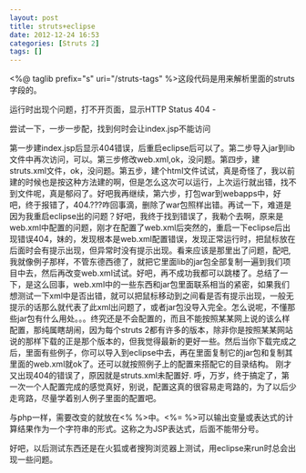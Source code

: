 ```yaml
---
layout: post
title: struts+eclipse
date: 2012-12-24 16:53
categories: [Struts 2]
tags: []
---
```

<%@ taglib prefix="s" uri="/struts-tags" %>这段代码是用来解析里面的struts字段的。

运行时出现个问题，打不开页面，显示HTTP Status 404 -

尝试一下，一步一步配，找到何时会让index.jsp不能访问


第一步建index.jsp后显示404错误，后重启eclipse后可以了。第二步导入jar到lib文件中再次访问，可以。第三步修改web.xml,ok，没问题。第四步，建struts.xml文件，ok，没问题。第五步，建个html文件试试，真是奇怪了，我以前建的时候也是按这种方法建的啊，但是怎么这次可以运行，上次运行就出错，找不到文件呢，真是郁闷了。好吧我再继续，第六步，打包war到webapps中，好吧，终于报错了，404.???咋回事滴，删除了war包照样出错。再试一下，难道是因为我重启eclipse出的问题？好吧，我终于找到错误了，我勒个去啊，原来是web.xml中配置的问题，刚才在配置了web.xml后突然的，重启一下eclipse后出现错误404，妹的，发现根本是web.xml配置错误，发现正常运行时，把鼠标放在<filter-class>后面时会有提示出现，但异常时没有提示出现。看来应该是那里出了问题，配吧,我就像例子那样，不管东德西德了，就把它里面lib的jar包全部复制一遍到我们项目中去，然后再改变web.xml试试。好吧，再不成功我都可以跳楼了。总结了一下，是这么回事，web.xml中的一些东西和jar包里面联系相当的紧密，如果我们想测试一下xml中是否出错，就可以把鼠标移动到<filter-class></filter-class>之间看是否有提示出现，一般无提示的话那么就代表了此xml出问题了，或者jar包没导入完全。怎么说呢，不懂那些jar包有什么用处。。。终究还是不会配置的，而且不能按照某某网上说的该么样配置，那纯属瞎胡闹，因为每个struts
 2都有许多的版本，除非你是按照某某网站说的那样下载的正是那个版本的，但我觉得最新的更好一些。然后当你下载完成之后，里面有些例子，你可以导入到eclipse中去，再在里面复制它的jar包和复制其里面的web.xml就ok了。还可以就按照例子上的配置来搭配它的目录结构。
刚才又出现404的错误了，原因就是struts.xml未配置好.
呼，万岁，终于搞定了，第一次一个人配置完成的感觉真好，别说，配置这真的很容易走弯路的，为了以后少走弯路，尽量学着别人例子里面的配置吧。


与php一样，需要改变的就放在<% %>中。<%= %>可以输出变量或表达式的计算结果作为一个字符串的形式。这称之为JSP表达式，后面不能带分号。


好吧，以后测试东西还是在火狐或者搜狗浏览器上测试，用eclipse来run时总会出现一些问题。
   